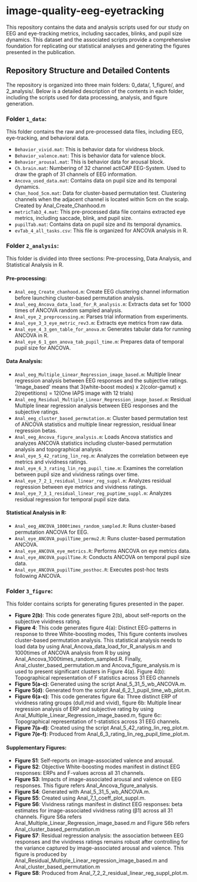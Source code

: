 # image-quality-eeg-eyetracking
This repository contains the data and analysis scripts used for our study on EEG and eye-tracking metrics, including saccades, blinks, and pupil size dynamics. This dataset and the associated scripts provide a comprehensive foundation for replicating our statistical analyses and generating the figures presented in the publication.

## Repository Structure and Detailed Contents
The repository is organized into three main folders: 0_data/, 1_figure/, and 2_analysis/. Below is a detailed description of the contents in each folder, including the scripts used for data processing, analysis, and figure generation.

### Folder ```1_data```:
This folder contains the raw and pre-processed data files, including EEG, eye-tracking, and behavioral data.
- ```Behavior_vivid.mat```: This is behavior data for vividness block.
- ```Behavior_valence.mat```: This is behavior data for valence block.
- ```Behavior_arousal.mat```: This is behavior data for arousal block.
- ```Ch.brain.mat```: Numbering of 32 channel actiCAP EEG-System. Used to draw the graph of 31 channels of EEG information.
- ```Ancova_used_data.mat```: Contains data on pupil size and its temporal dynamics.
- ```Chan_hood_5cm.mat```: Data for cluster-based permutation test. Clustering channels when the adjacent channel is located within 5cm on the scalp. Created by Anal_Create_Chanhood.m
- ```metricTab3_4.mat```: This pre-processed data file contains extracted eye metrics, including saccade, blink, and pupil size.
- ```pupilTab.mat```: Contains data on pupil size and its temporal dynamics.
- ```evTab_4_all_tasks.csv```: This file is organized for ANCOVA analysis in R.
### Folder ```2_analysis```:
This folder is divided into three sections: Pre-processing, Data Analysis, and Statistical Analysis in R.
#### Pre-processing:
- ```Anal_eeg_Create_chanhood.m```: Create EEG clustering channel information before launching cluster-based permutation analysis.
- ```Anal_eeg_Ancova_data_load_for_R_analysis.m```: Extracts data set for 1000 times of ANCOVA random sampled analysis.
- ```Anal_eye_2_preprocessing.m```: Parses trial information from experiments.
- ```Anal_eye_3_3_eye_metric_rev3.m```: Extracts eye metrics from raw data.
- ```Anal_eye_4_3_gen_table_for_anova.m```: Generates tabular data for running ANCOVA in R.
- ```Anal_eye_6_1_gen_anova_tab_pupil_time.m```: Prepares data of temporal pupil size for ANCOVA.
#### Data Analysis:
- ```Anal_eeg_Multiple_Linear_Regression_image_based.m```: Multiple linear regression analysis between EEG responses and the subjective ratings. 'Image_based' means that 3(white-boost modes) x 2(color-gamut) x 2(repetitions) = 12(One IAPS image with 12 trials) 
- ```Anal_eeg_Residual_Multiple_Linear_Regression_image_based.m```: Residual Multiple linear regression analysis between EEG responses and the subjective ratings.
- ```Anal_eeg_cluster_based_permutation.m```: Cluster based permutation test of ANCOVA statistics and multiple linear regression, residual linear regression betas.
- ```Anal_eeg_Ancova_figure_analysis.m```: Loads Ancova statistics and analyzes ANCOVA statistics including cluster-based permutation analysis and topographical analysis.
- ```Anal_eye_5_42_rating_lin_reg.m```: Analyzes the correlation between eye metrics and vividness ratings.
- ```Anal_eye_6_3_rating_lin_reg_pupil_time.m```: Examines the correlation between pupil size and vividness ratings over time.
- ```Anal_eye_7_2_1_residual_linear_reg_suppl.m```: Analyzes residual regression between eye metrics and vividness ratings.
- ```Anal_eye_7_3_1_residual_linear_reg_puptime_suppl.m```: Analyzes residual regression for temporal pupil size data.
#### Statistical Analysis in R:
- ```Anal_eeg_ANCOVA_1000times_random_sampled.R```: Runs cluster-based permutation ANCOVA for EEG.
- ```Anal_eye_ANCOVA_pupilTime_permu2.R```: Runs cluster-based permutation ANCOVA.
- ```Anal_eye_ANCOVA_eye_metrics.R```: Performs ANCOVA on eye metrics data.
- ```Anal_eye_ANCOVA_pupilTime.R```: Conducts ANCOVA on temporal pupil size data.
- ```Anal_eye_ANCOVA_pupilTime_posthoc.R```: Executes post-hoc tests following ANCOVA.
### Folder ```3_figure```:
This folder contains scripts for generating figures presented in the paper.
- **Figure 2(b)**: This code generates figure 2(b), about self-reports on the subjective vividness rating.  
- **Figure 4**: This code generates figure 4(a): Distinct EEG-patterns in response to three White-boosting modes, This figure contents involves cluster-based permutation analysis. This statistical analysis needs to load data by using Anal_Ancova_data_load_for_R_analysis.m and 1000times of ANCOVA analysis from R by using Anal_Ancova_1000times_random_sampled.R. Finally, Anal_cluster_based_permutation.m and Ancova_figure_analysis.m is used to present significant clusters in Figure 4(a). Figure 4(b): Topographical representation of F statistics across 31 EEG channels
- **Figure 5(a-c)**: Generated using the script Anal_5_31_5_wb_ANCOVA.m.
- **Figure 5(d)**: Generated from the script Anal_6_2_1_pupil_time_wb_plot.m.
- **Figure 6(a-c)**: This code generates figure 6a: Three distinct ERP of vividness rating groups (dull,mid and vivid), figure 6b: Multiple linear regression analysis of ERP and subjective rating by using Anal_Multiple_Linear_Regression_image_based.m, figure 6c: Topographical representation of t-statistics across 31 EEG channels.
- **Figure 7(a-d)**: Created using the script Anal_5_42_rating_lin_reg_plot.m.
- **Figure 7(e-f)**: Produced from Anal_6_3_rating_lin_reg_pupil_time_plot.m.
#### Supplementary Figures:
- **Figure S1**: Self-reports on image-associated valence and arousal.
- **Figure S2**: Objective White-boosting modes manifest in distinct EEG responses: 
ERPs and F-values across all 31 channels. 
- **Figure S3**: Impacts of image-associated arousal and valence on EEG responses. This figure refers Anal_Ancova_figure_analysis.
- **Figure S4**: Generated with Anal_5_31_5_wb_ANCOVA.m.
- **Figure S5**: Created using Anal_7_1_coeff_plot_suppl.m.
- **Figure S6**: Vividness ratings manifest in distinct EEG responses: beta estimates 
for image-associated vividness rating (β1) across all 31 channels. Figure S6a refers Anal_Multiple_Linear_Regression_image_based.m and Figure S6b refers Anal_cluster_based_permutation.m
- **Figure S7**: Residual regression analysis: the association between EEG responses 
and the vividness ratings remains robust after controlling for the variance captured 
by image-associated arousal and valence. This figure is produced by Anal_Residual_Multiple_Linear_regression_image_based.m and Anal_cluster_based_permutation.m
- **Figure S8**: Produced from Anal_7_2_2_residual_linear_reg_suppl_plot.m.
